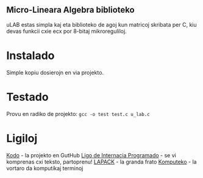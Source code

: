 Micro-Lineara Algebra biblioteko
-------------------------------------------

uLAB estas simpla kaj eta biblioteko de agoj kun matricoj skribata per C, 
kiu devas funkcii cxie ecx por 8-bitaj mikroreguliloj.

Instalado
==========================================

Simple kopiu dosierojn en via projekto.


Testado
=========================================

Provu en radiko de projekto:  `gcc -o test test.c u_lab.c`

Ligiloj
=========================================

[Kodo][1] - la projekto en GutHub
[Ligo de Internacia Programado][2] - se vi komprenas cxi teksto, partoprenu!
[LAPACK][3] - la granda frato
[Komputeko][4] - la vortaro da komputikaj terminoj

[1]:https://github.com/flipback/ulab
[2]:http://www.ldip.org
[3]:http://www.netlib.org/lapack/
[4]:http://komputeko.net/
